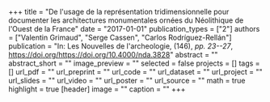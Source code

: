 +++
title = "De l'usage de la représentation tridimensionnelle pour documenter les architectures monumentales ornées du Néolithique de l'Ouest de la France"
date = "2017-01-01"
publication_types = ["2"]
authors = ["Valentin Grimaud", "Serge Cassen", "Carlos Rodríguez-Rellán"]
publication = "In: Les Nouvelles de l'archeologie, (146), _pp. 23--27_, https://doi.org/https://doi.org/10.4000/nda.3828"
abstract = ""
abstract_short = ""
image_preview = ""
selected = false
projects = []
tags = []
url_pdf = ""
url_preprint = ""
url_code = ""
url_dataset = ""
url_project = ""
url_slides = ""
url_video = ""
url_poster = ""
url_source = ""
math = true
highlight = true
[header]
image = ""
caption = ""
+++
